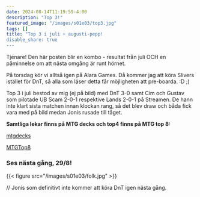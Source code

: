 ```yaml
---
date: 2024-08-14T11:19:59-4:00
description: "Top 3!"
featured_image: "/images/s01e03/top3.jpg"
tags: []
title: "Top 3 i juli + augusti-pepp!
disable_share: true
---
```

Tjenare! Den här posten blir en kombo - resultat från juli OCH en påminnelse om att nästa omgång är runt hörnet. 

På torsdag kör vi alltså igen på Alara Games. Då kommer jag att köra Slivers istället för DnT, så alla som läser detta får möjligheten att pre-boarda. :D ;)  
 
Top 3 i juli bestod av mig (ej på bild) med DnT 3-0 samt Cim och Gustav som pilotade UB Scam 2-0-1 respektive Lands 2-0-1 på Streamen. De hann inte klart sista matchen innan klockan rang, så det blev draw och båda fick vara med på bild medan Jonis rusade till tåget. 


**Samtliga lekar finns på MTG decks och top4 finns på MTG top 8:** 

[mtgdecks](https://mtgdecks.net/Legacy/legacyligan-season-1-round-3-alara-games-trollhattan-sweden-tournament-165547)


[MTGTop8](https://mtgtop8.com/event?e=57824&d=631995&f=LE)

### **Ses nästa gång, 29/8!**

{{< figure src="/images/s01e03/folk.jpg" >}}



// Jonis som definitivt inte kommer att köra DnT igen nästa gång. 

